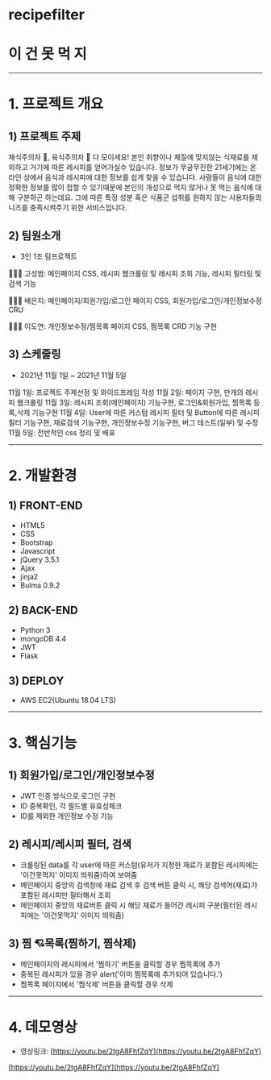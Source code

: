 # recipefilter
# 이 건 못 먹 지

---

# 1. 프로젝트 개요

## 1) 프로젝트 주제

채식주의자 🥦, 육식주의자 🍖 다 모이세요! 
본인 취향이나 체질에 맞지않는 식재료를 제외하고 거기에 따른 레시피를 얻어가실수 있습니다.
정보가 무궁무진한 21세기에는 온라인 상에서 음식과 레시피에 대한 정보를 쉽게 찾을 수 있습니다.
사람들이 음식에 대한 정확한 정보를 많이 접할 수 있기때문에 본인의 개성으로 먹지 않거나 못 먹는 음식에 대해 구분하곤 하는데요. 그에 따른 특정 성분 혹은 식품군 섭취를 원하지 않는 사용자들의 니즈를 충족시켜주기 위한 서비스입니다.

## 2) 팀원소개

- 3인 1조 팀프로젝트

🧑🏻‍💻 고성범: 메인페이지 CSS,  레시피 웹크롤링 및 레시피 조회 기능,  레시피 필터링 및 검색 기능

🧑🏻‍💻 배은지: 메인페이지/회원가입/로그인 페이지 CSS,  회원가입/로그인/개인정보수정 CRU

🧑🏻‍💻 이도연: 개인정보수정/찜목록 페이지 CSS, 찜목록 CRD 기능 구현

## 3) 스케줄링

- 2021년 11월 1일 ~ 2021년 11월 5일

11월 1일: 프로젝트 주제선정 및 와이드프레임 작성
11월 2일: 페이지 구현, 만개의 레시피 웹크롤링
11월 3일: 레시피 조회(메인페이지) 기능구현, 로그인&회원가입, 찜목록 등록,삭제 기능구현
11월 4일: User에 따른 커스텀 레시피 필터 및 Button에 따른 레시피 필터 기능구현, 재료검색 기능구현, 개인정보수정 기능구현, 버그 테스트(일부) 및 수정
11월 5일: 전반적인 css 정리 및 배포

---

# 2. 개발환경

## 1) FRONT-END

- HTML5
- CSS
- Bootstrap
- Javascript
- jQuery 3.5.1
- Ajax
- jinja2
- Bulma 0.9.2

## 2) BACK-END

- Python 3
- mongoDB 4.4
- JWT
- Flask

## 3) DEPLOY

- AWS EC2(Ubuntu 18.04 LTS)

---

# 3. 핵심기능

## 1) 회원가입/로그인/개인정보수정

- JWT 인증 방식으로 로그인 구현
- ID 중복확인, 각 필드별 유효성체크
- ID를 제외한 개인정보 수정 기능

## 2) 레시피/레시피 필터, 검색

- 크롤링된 data를 각 user에 따른 커스텀(유저가 지정한 재료가 포함된 레시피에는 '이건못먹지' 이미지 띄워줌)하여 보여줌
- 메인페이지 중앙의 검색창에 재료 검색 후 검색 버튼 클릭 시, 해당 검색어(재료)가 포함된 레시피만 필터해서 조회
- 메인페이지 중앙의 재료버튼 클릭 시 해당 재료가 들어간 레시피 구분(필터된 레시피에는 '이건못먹지' 이미지 띄워줌)

## 3) 찜 💘목록(찜하기, 찜삭제)

- 메인페이지의 레시피에서 '찜하기' 버튼을 클릭할 경우 찜목록에 추가
- 중복된 레시피가 있을 경우 alert('이미 찜목록에 추가되어 있습니다.')
- 찜목록 페이지에서 '찜삭제' 버튼을 클릭할 경우 삭제

---

# 4. 데모영상

- 영상링크:  [https://youtu.be/2tgA8FhfZqY](https://youtu.be/2tgA8FhfZqY)

[https://youtu.be/2tgA8FhfZqY](https://youtu.be/2tgA8FhfZqY)



